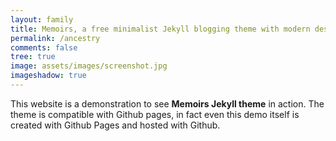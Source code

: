 ```yaml
---
layout: family
title: Memoirs, a free minimalist Jekyll blogging theme with modern design 
permalink: /ancestry
comments: false
tree: true
image: assets/images/screenshot.jpg
imageshadow: true
---
```


This website is a demonstration to see **Memoirs Jekyll theme** in action. The theme is compatible with Github pages, in fact even this demo itself is created with Github Pages and hosted with Github. 





